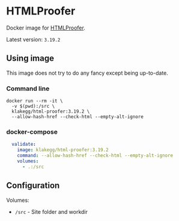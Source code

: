 # HTMLProofer

Docker image for [HTMLProofer](https://github.com/gjtorikian/html-proofer).

Latest version: `3.19.2`


## Using image

This image does not try to do any fancy except being up-to-date.


### Command line

```shell
docker run --rm -it \
  -v $(pwd):/src \
  klakegg/html-proofer:3.19.2 \
  --allow-hash-href --check-html --empty-alt-ignore
```


### docker-compose

```yaml
  validate:
    image: klakegg/html-proofer:3.19.2
    command: --allow-hash-href --check-html --empty-alt-ignore
    volumes:
      - .:/src
```


## Configuration

Volumes:

* `/src` - Site folder and workdir
